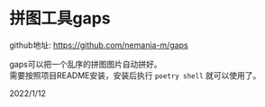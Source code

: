# 拼图工具gaps

github地址: https://github.com/nemanja-m/gaps  

gaps可以把一个乱序的拼图图片自动拼好。  
需要按照项目README安装，安装后执行 `poetry shell` 就可以使用了。  


2022/1/12  

